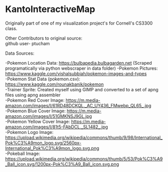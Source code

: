 # KantoInteractiveMap

Originally part of one of my visualization project's for Cornell's CS3300 class.

Other Contributors to original source:   
github user- ptucham

Data Sources: 

-Pokemon Location Data: https://bulbapedia.bulbagarden.net (Scraped programatically via python webscraper in data folder) 
-Pokemon Pictures: https://www.kaggle.com/vishalsubbiah/pokemon-images-and-types  
-Pokemon Stat Data (pokemon.csv): https://www.kaggle.com/rounakbanik/pokemon   
-Trainer Sprite: Created myself using GIMP and converted to a set of apng files using apng assembler   
-Pokemon Red Cover Image: https://m.media-amazon.com/images/I/61RD48DCKQL._AC_UY436_FMwebp_QL65_.jpg  
-Pokemon Blue Cover Image:  https://m.media-amazon.com/images/I/51GMKNSJ9GL.jpg   
-Pokemon Yellow Cover Image:  https://m.media-amazon.com/images/I/81t5-FAbDCL._SL1482_.jpg  
-Pokemon Logo Image: https://upload.wikimedia.org/wikipedia/commons/thumb/9/98/International_Pok%C3%A9mon_logo.svg/2560px-International_Pok%C3%A9mon_logo.svg.png   
-Pokeball Image: https://upload.wikimedia.org/wikipedia/commons/thumb/5/53/Pok%C3%A9_Ball_icon.svg/1200px-Pok%C3%A9_Ball_icon.svg.png   
